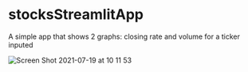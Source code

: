 # stocksStreamlitApp
 A simple app that shows 2 graphs: closing rate and volume for a ticker inputed

![Screen Shot 2021-07-19 at 10 11 53](https://user-images.githubusercontent.com/12186693/126118021-ff401206-f125-4070-9028-56ad575181b4.png)
